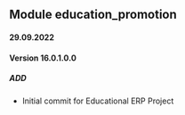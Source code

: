 ## Module education_promotion

#### 29.09.2022
#### Version 16.0.1.0.0
##### ADD
- Initial commit for Educational ERP Project
